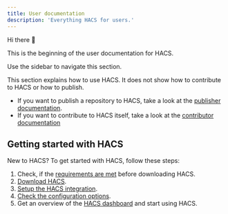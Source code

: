 ```yaml
---
title: User documentation
description: 'Everything HACS for users.'
---
```

Hi there :wave:

This is the beginning of the user documentation for HACS.

Use the sidebar to navigate this section.

This section explains how to use HACS. It does not show how to contribute to HACS or how to publish.

- If you want to publish a repository to HACS, take a look at the [publisher documentation](/docs/publish/index.md).
- If you want to contribute to HACS itself, take a look at the [contributor documentation](/docs/contribute/index.md)

## Getting started with HACS

New to HACS? To get started with HACS, follow these steps:

1. Check, if the [requirements are met](/docs/use/download/prerequisites.md) before downloading HACS.
2. [Download HACS](/docs/use/download/download.md).
3. [Setup the HACS integration](/docs/use/configuration/basic.md).
4. [Check the configuration options](/docs/use/configuration/options.md).
5. Get an overview of the [HACS dashboard](/docs/use/repositories/dashboard.md) and start using HACS.


